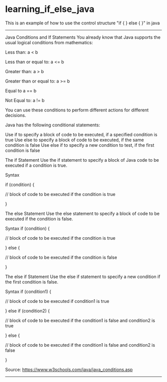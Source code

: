 # learning_if_else_java
This is an example of how to use the control structure "if { } else { }" in java 

--------------------------------------------------------------------------------------------------------------------------------------------------------------------------------
Java Conditions and If Statements
You already know that Java supports the usual logical conditions from mathematics:

Less than: a < b

Less than or equal to: a <= b

Greater than: a > b

Greater than or equal to: a >= b

Equal to a == b

Not Equal to: a != b

You can use these conditions to perform different actions for different decisions.

Java has the following conditional statements:

Use if to specify a block of code to be executed, if a specified condition is true
Use else to specify a block of code to be executed, if the same condition is false
Use else if to specify a new condition to test, if the first condition is false

The if Statement
Use the if statement to specify a block of Java code to be executed if a condition is true.

Syntax

if (condition) {

  // block of code to be executed if the condition is true
  
}

The else Statement
Use the else statement to specify a block of code to be executed if the condition is false.

Syntax
if (condition) {

  // block of code to be executed if the condition is true
  
} else {

  // block of code to be executed if the condition is false
  
}

The else if Statement
Use the else if statement to specify a new condition if the first condition is false.

Syntax
if (condition1) {

  // block of code to be executed if condition1 is true
  
} else if (condition2) {

  // block of code to be executed if the condition1 is false and condition2 is true
  
} else {

  // block of code to be executed if the condition1 is false and condition2 is false
  
}

Source: https://www.w3schools.com/java/java_conditions.asp

--------------------------------------------------------------------------------------------------------------------------------------------------------------------------------
